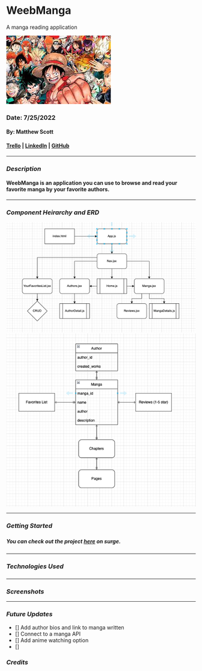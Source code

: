 # WeebManga

A manga reading application

![MangaBanner](manga.jpeg)

### Date: 7/25/2022

#### By: Matthew Scott

#### [Trello](https://trello.com/invite/b/5XP1tWL6/04e96875c73c681c73b668404050382f/weebmanga) | [LinkedIn](https://www.linkedin.com/in/matthew-scott95/) | [GitHub](https://github.com/gr8tscott)

---

### **_Description_**

#### WeebManga is an application you can use to browse and read your favorite manga by your favorite authors.

<!-- #### This was a project I made in less than a week after just learning about HTML, JavaScript, and CSS. -->

---

### **_Component Heirarchy and ERD_**

![ComponentHeirarchy](CH.png)
![ERD](ERD.png)

---

### **_Getting Started_**

#####

##### You can check out the project [here]() on surge.

---

### **_Technologies Used_**

#####

---

### **_Screenshots_**

<!-- ![Screenshot]() -->

---

### **_Future Updates_**

- [] Add author bios and link to manga written
- [] Connect to a manga API
- [] Add anime watching option
- []

### **_Credits_**

#####

